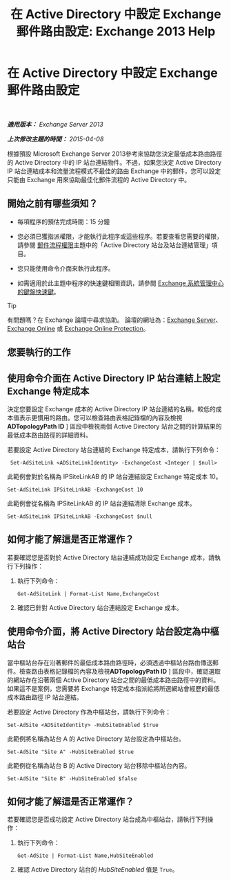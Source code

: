 ﻿---
title: '在 Active Directory 中設定 Exchange 郵件路由設定: Exchange 2013 Help'
TOCTitle: 在 Active Directory 中設定 Exchange 郵件路由設定
ms:assetid: d01f8545-c201-4a96-be39-ed4c7008afcf
ms:mtpsurl: https://technet.microsoft.com/zh-tw/library/JJ674705(v=EXCHG.150)
ms:contentKeyID: 50474260
ms.date: 05/21/2018
mtps_version: v=EXCHG.150
ms.translationtype: MT
---

# 在 Active Directory 中設定 Exchange 郵件路由設定

 

_**適用版本：** Exchange Server 2013_

_**上次修改主題的時間：** 2015-04-08_

根據預設 Microsoft Exchange Server 2013參考來協助您決定最低成本路由路徑的 Active Directory 中的 IP 站台連結物件。不過，如果您決定 Active Directory IP 站台連結成本和流量流程模式不最佳的路由 Exchange 中的郵件，您可以設定只能由 Exchange 用來協助最佳化郵件流程的 Active Directory 中。

## 開始之前有哪些須知？

  - 每項程序的預估完成時間：15 分鐘

  - 您必須已獲指派權限，才能執行此程序或這些程序。若要查看您需要的權限，請參閱 [郵件流程權限](mail-flow-permissions-exchange-2013-help.md)主題中的「Active Directory 站台及站台連結管理」項目。

  - 您只能使用命令介面來執行此程序。

  - 如需適用於此主題中程序的快速鍵相關資訊，請參閱 [Exchange 系統管理中心的鍵盤快速鍵](keyboard-shortcuts-in-the-exchange-admin-center-exchange-online-protection-help.md)。


> [!TIP]  
> 有問題嗎？在 Exchange 論壇中尋求協助。 論壇的網址為：<a href="https://go.microsoft.com/fwlink/p/?linkid=60612">Exchange Server</a>、 <a href="https://go.microsoft.com/fwlink/p/?linkid=267542">Exchange Online</a> 或 <a href="https://go.microsoft.com/fwlink/p/?linkid=285351">Exchange Online Protection</a>。




## 您要執行的工作

## 使用命令介面在 Active Directory IP 站台連結上設定 Exchange 特定成本

決定您要設定 Exchange 成本的 Active Directory IP 站台連結的名稱。較低的成本值表示更慣用的路由。您可以檢查路由表格記錄檔的內容及檢視**ADTopologyPath ID** \] 區段中檢視兩個 Active Directory 站台之間的計算結果的最低成本路由路徑的詳細資料。

若要設定 Active Directory 站台連結的 Exchange 特定成本，請執行下列命令：

``` 
 Set-AdSiteLink <ADSiteLinkIdentity> -ExchangeCost <Integer | $null>
```

此範例會對於名稱為 IPSiteLinkAB 的 IP 站台連結設定 Exchange 特定成本 10。

    Set-AdSiteLink IPSiteLinkAB -ExchangeCost 10

此範例會從名稱為 IPSiteLinkAB 的 IP 站台連結清除 Exchange 成本。

    Set-AdSiteLink IPSiteLinkAB -ExchangeCost $null

## 如何才能了解這是否正常運作？

若要確認您是否對於 Active Directory 站台連結成功設定 Exchange 成本，請執行下列操作：

1.  執行下列命令：
    
        Get-AdSiteLink | Format-List Name,ExchangeCost

2.  確認已針對 Active Directory 站台連結設定 Exchange 成本。

## 使用命令介面，將 Active Directory 站台設定為中樞站台

當中樞站台存在沿著郵件的最低成本路由路徑時，必須透過中樞站台路由傳送郵件。檢查路由表格記錄檔的內容及檢視**ADTopologyPath ID** \] 區段中，確認選取的網站存在沿著兩個 Active Directory 站台之間的最低成本路由路徑中的資料。如果這不是案例，您需要將 Exchange 特定成本指派給將所選網站會經歷的最低成本路由路徑 IP 站台連結。

若要設定 Active Directory 作為中樞站台，請執行下列命令：

    Set-AdSite <ADSiteIdentity> -HubSiteEnabled $true

此範例將名稱為站台 A 的 Active Directory 站台設定為中樞站台。

    Set-AdSite "Site A" -HubSiteEnabled $true

此範例從名稱為站台 B 的 Active Directory 站台移除中樞站台內容。

    Set-AdSite "Site B" -HubSiteEnabled $false

## 如何才能了解這是否正常運作？

若要確認您是否成功設定 Active Directory 站台成為中樞站台，請執行下列操作：

1.  執行下列命令：
    
        Get-AdSite | Format-List Name,HubSiteEnabled

2.  確認 Active Directory 站台的 *HubSiteEnabled* 值是 `True`。

